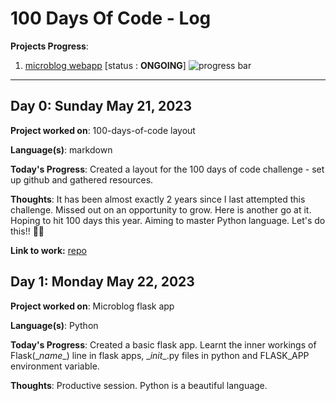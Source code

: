 # 100 Days Of Code - Log

**Projects Progress**:

1. [microblog webapp](https://blog.miguelgrinberg.com/post/the-flask-mega-tutorial-part-i-hello-world) [status : **ONGOING**]
![progress bar](https://geps.dev/progress/1)

---

## Day 0: Sunday May 21, 2023

**Project worked on**: 100-days-of-code layout

**Language(s)**: markdown

**Today's Progress**: Created a layout for the 100 days of code challenge - set up github and gathered resources.

**Thoughts**: It has been almost exactly 2 years since I last attempted this challenge.
Missed out on an opportunity to grow. Here is another go at it.
Hoping to hit 100 days this year. Aiming to master Python language. Let's do this!! 💪🏾

**Link to work:** [repo](https://github.com/RonCollins-MM/100-days-of-code)

## Day 1: Monday May 22, 2023

**Project worked on**: Microblog flask app

**Language(s)**: Python

**Today's Progress**: Created a basic flask app. Learnt the inner workings of
Flask(\__name__) line in flask apps, \__init__.py files in python and FLASK_APP environment variable.

**Thoughts**: Productive session. Python is a beautiful language.
